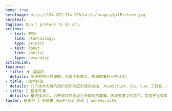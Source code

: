 ```yaml
---
home: true
heroImage: http://124.222.234.238/utils/images/gitPicture.jpg
heroText: 
tagline: Don't pretend to do sth.
actions:
  - text: 开始
    link: /technology/
    type: primary 
  - text: About
    link: /hello/
    type: secondary
actionLink: 
features:
- title: 🔈 逼逼叨
  details: 随便嘚吧点想说的，记录下有意义、想做的事和一些计划。
- title: 📝技术精进
  details: 几个技术大类的知识点和对应实践的总结，JavaScript、Css、Vue、工程化、网络、编译和其他技术等方面的学习和总结。
- title: 🎯 投身开源
  details: 精进技术后，为开源项目做点力所能及的事情。做点有意义的项目，提高开发效率或工程化等方面。
footer: 备案号 | 系统由 VuePress 驱动 | wenreq.site
---
```

